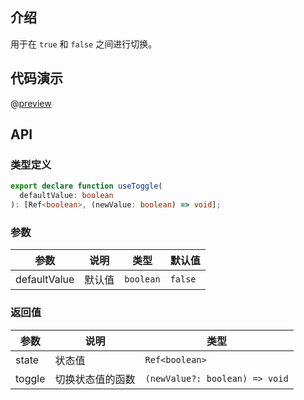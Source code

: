 ## 介绍
用于在 `true` 和 `false` 之间进行切换。

## 代码演示
@[preview](./demo/index.vue)


## API

### 类型定义

```ts
export declare function useToggle(
  defaultValue: boolean
): [Ref<boolean>, (newValue: boolean) => void];
```

### 参数

| 参数                                       | 说明   | 类型      | 默认值  |
|------------------------------------------| ------ | --------- | ------- |
| defaultValue | 默认值 | `boolean` | `false` |

### 返回值

| 参数   | 说明             | 类型                           |
| ------ | ---------------- | ---------------------------- |
| state  | 状态值           | `Ref<boolean>`               |
| toggle | 切换状态值的函数 | `(newValue?: boolean) => void` |
